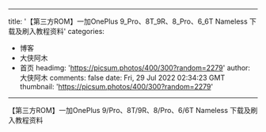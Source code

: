 
---
title: '【第三方ROM】一加OnePlus 9_Pro、8T_9R、8_Pro、6_6T Nameless 下载及刷入教程资料'
categories: 
 - 博客
 - 大侠阿木
 - 首页
headimg: 'https://picsum.photos/400/300?random=2279'
author: 大侠阿木
comments: false
date: Fri, 29 Jul 2022 02:34:23 GMT
thumbnail: 'https://picsum.photos/400/300?random=2279'
---

<div>   
【第三方ROM】一加OnePlus 9/Pro、8T/9R、8/Pro、6/6T Nameless 下载及刷入教程资料  
</div>
            